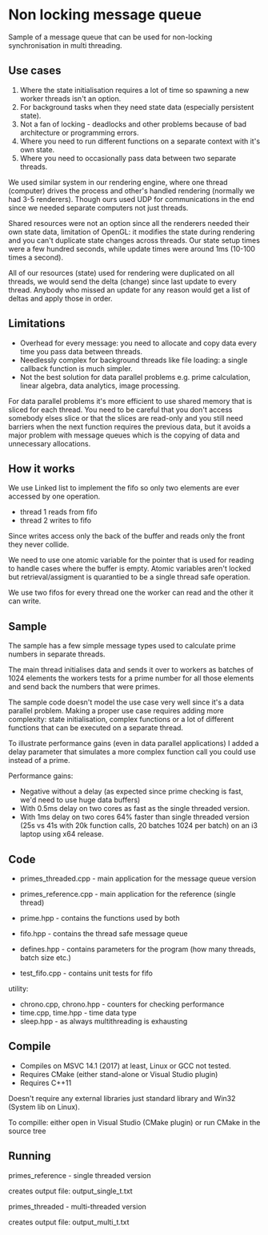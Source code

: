 # Non locking message queue
Sample of a message queue that can be used for non-locking synchronisation in multi threading.

## Use cases
1. Where the state initialisation requires a lot of time so spawning a new worker threads isn't an option.
2. For background tasks when they need state data (especially persistent state).
3. Not a fan of locking - deadlocks and other problems because of bad architecture or programming errors.
4. Where you need to run different functions on a separate context with it's own state.
5. Where you need to occasionally pass data between two separate threads.

We used similar system in our rendering engine, where one thread (computer) drives the process and other's handled rendering (normally we had 3-5 renderers). Though ours used UDP for communications in the end since we needed separate computers not just threads.

Shared resources were not an option since all the renderers needed their own state data, limitation of OpenGL: it modifies the state during rendering and you can't duplicate state changes across threads.
Our state setup times were a few hundred seconds, while update times were around 1ms (10-100 times a second).

All of our resources (state) used for rendering were duplicated on all threads, we would send the delta (change) since last update to every thread.
Anybody who missed an update for any reason would get a list of deltas and apply those in order.

## Limitations
* Overhead for every message: you need to allocate and copy data every time you pass data between threads.
* Needlessly complex for background threads like file loading: a single callback function is much simpler.
* Not the best solution for data parallel problems e.g. prime calculation, linear algebra, data analytics, image processing.

For data parallel problems it's more efficient to use shared memory that is sliced for each thread. You need to be careful that you don't access somebody elses slice or that the slices are read-only and you still need barriers when the next function requires the previous data, but it avoids a major problem with message queues which is the copying of data and unnecessary allocations.

## How it works
We use Linked list to implement the fifo so only two elements are ever accessed by one operation.
* thread 1 reads from fifo
* thread 2 writes to fifo

Since writes access only the back of the buffer and reads only the front they never collide.

We need to use one atomic variable for the pointer that is used for reading to handle cases where the buffer is empty. Atomic variables aren't locked but retrieval/assigment is quarantied to be a single thread safe operation.

We use two fifos for every thread one the worker can read and the other it can write.

## Sample
The sample has a few simple message types used to calculate prime numbers in separate threads.

The main thread initialises data and sends it over to workers as batches of 1024 elements the workers tests for a prime number for all those elements and send back the numbers that were primes.

The sample code doesn't model the use case very well since it's a data parallel problem.
Making a proper use case requires adding more complexity: state initialisation, complex functions or a lot of different functions that can be executed on a separate thread.

To illustrate performance gains (even in data parallel applications) I added a delay parameter that simulates a more complex function call you could use instead of a prime.

Performance gains:
* Negative without a delay (as expected since prime checking is fast, we'd need to use huge data buffers)
* With 0.5ms delay on two cores as fast as the single threaded version.
* With 1ms delay on two cores 64% faster than single threaded version (25s vs 41s with 20k function calls, 20 batches 1024 per batch) on an i3 laptop using x64 release.

## Code
* primes_threaded.cpp - main application for the message queue version
* primes_reference.cpp - main application for the reference (single thread)

* prime.hpp - contains the functions used by both
* fifo.hpp - contains the thread safe message queue
* defines.hpp - contains parameters for the program (how many threads, batch size etc.)

* test_fifo.cpp - contains unit tests for fifo

utility:
* chrono.cpp, chrono.hpp - counters for checking performance
* time.cpp, time.hpp     - time data type
* sleep.hpp              - as always multithreading is exhausting


## Compile
* Compiles on MSVC 14.1 (2017) at least, Linux or GCC not tested.
* Requires CMake (either stand-alone or Visual Studio plugin)
* Requires C++11

Doesn't require any external libraries just standard library and Win32 (System lib on Linux).

To compille: either open in Visual Studio (CMake plugin) or run CMake in the source tree

## Running
primes_reference - single threaded version

creates output file: output_single_t.txt

primes_threaded - multi-threaded version

creates output file: output_multi_t.txt

